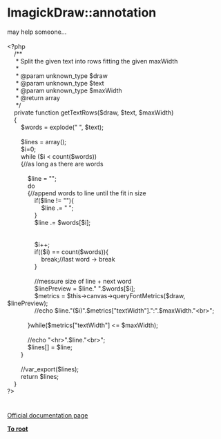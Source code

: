 # ImagickDraw::annotation




<div class="phpcode"><span class="html">
may help someone...
<br>
<br><span class="default">&lt;?php
<br>&#xA0; &#xA0; </span><span class="comment">/**
<br>&#xA0; &#xA0;&#xA0; * Split the given text into rows fitting the given maxWidth
<br>&#xA0; &#xA0;&#xA0; *
<br>&#xA0; &#xA0;&#xA0; * @param unknown_type $draw
<br>&#xA0; &#xA0;&#xA0; * @param unknown_type $text
<br>&#xA0; &#xA0;&#xA0; * @param unknown_type $maxWidth
<br>&#xA0; &#xA0;&#xA0; * @return array
<br>&#xA0; &#xA0;&#xA0; */
<br>&#xA0; &#xA0; </span><span class="keyword">private function </span><span class="default">getTextRows</span><span class="keyword">(</span><span class="default">$draw</span><span class="keyword">, </span><span class="default">$text</span><span class="keyword">, </span><span class="default">$maxWidth</span><span class="keyword">)
<br>&#xA0; &#xA0; {&#xA0; &#xA0; &#xA0; &#xA0; 
<br>&#xA0; &#xA0; &#xA0; &#xA0; </span><span class="default">$words </span><span class="keyword">= </span><span class="default">explode</span><span class="keyword">(</span><span class="string">&quot; &quot;</span><span class="keyword">, </span><span class="default">$text</span><span class="keyword">);
<br>&#xA0; &#xA0; &#xA0; &#xA0; 
<br>&#xA0; &#xA0; &#xA0; &#xA0; </span><span class="default">$lines </span><span class="keyword">= array();
<br>&#xA0; &#xA0; &#xA0; &#xA0; </span><span class="default">$i</span><span class="keyword">=</span><span class="default">0</span><span class="keyword">;
<br>&#xA0; &#xA0; &#xA0; &#xA0; while (</span><span class="default">$i </span><span class="keyword">&lt; </span><span class="default">count</span><span class="keyword">(</span><span class="default">$words</span><span class="keyword">)) 
<br>&#xA0; &#xA0; &#xA0; &#xA0; {</span><span class="comment">//as long as there are words
<br>
<br>&#xA0; &#xA0; &#xA0; &#xA0; &#xA0; &#xA0; </span><span class="default">$line </span><span class="keyword">= </span><span class="string">&quot;&quot;</span><span class="keyword">;
<br>&#xA0; &#xA0; &#xA0; &#xA0; &#xA0; &#xA0; do
<br>&#xA0; &#xA0; &#xA0; &#xA0; &#xA0; &#xA0; {</span><span class="comment">//append words to line until the fit in size
<br>&#xA0; &#xA0; &#xA0; &#xA0; &#xA0; &#xA0; &#xA0; &#xA0; </span><span class="keyword">if(</span><span class="default">$line </span><span class="keyword">!= </span><span class="string">&quot;&quot;</span><span class="keyword">){
<br>&#xA0; &#xA0; &#xA0; &#xA0; &#xA0; &#xA0; &#xA0; &#xA0; &#xA0; &#xA0; </span><span class="default">$line </span><span class="keyword">.= </span><span class="string">&quot; &quot;</span><span class="keyword">;
<br>&#xA0; &#xA0; &#xA0; &#xA0; &#xA0; &#xA0; &#xA0; &#xA0; }
<br>&#xA0; &#xA0; &#xA0; &#xA0; &#xA0; &#xA0; &#xA0; &#xA0; </span><span class="default">$line </span><span class="keyword">.= </span><span class="default">$words</span><span class="keyword">[</span><span class="default">$i</span><span class="keyword">];
<br>&#xA0; &#xA0; &#xA0; &#xA0; &#xA0; &#xA0; &#xA0; &#xA0; 
<br>&#xA0; &#xA0; &#xA0; &#xA0; &#xA0; &#xA0; &#xA0; &#xA0; 
<br>&#xA0; &#xA0; &#xA0; &#xA0; &#xA0; &#xA0; &#xA0; &#xA0; </span><span class="default">$i</span><span class="keyword">++;
<br>&#xA0; &#xA0; &#xA0; &#xA0; &#xA0; &#xA0; &#xA0; &#xA0; if((</span><span class="default">$i</span><span class="keyword">) == </span><span class="default">count</span><span class="keyword">(</span><span class="default">$words</span><span class="keyword">)){
<br>&#xA0; &#xA0; &#xA0; &#xA0; &#xA0; &#xA0; &#xA0; &#xA0; &#xA0; &#xA0; break;</span><span class="comment">//last word -&gt; break
<br>&#xA0; &#xA0; &#xA0; &#xA0; &#xA0; &#xA0; &#xA0; &#xA0; </span><span class="keyword">}
<br>&#xA0; &#xA0; &#xA0; &#xA0; &#xA0; &#xA0; &#xA0; &#xA0; 
<br>&#xA0; &#xA0; &#xA0; &#xA0; &#xA0; &#xA0; &#xA0; &#xA0; </span><span class="comment">//messure size of line + next word
<br>&#xA0; &#xA0; &#xA0; &#xA0; &#xA0; &#xA0; &#xA0; &#xA0; </span><span class="default">$linePreview </span><span class="keyword">= </span><span class="default">$line</span><span class="keyword">.</span><span class="string">&quot; &quot;</span><span class="keyword">.</span><span class="default">$words</span><span class="keyword">[</span><span class="default">$i</span><span class="keyword">];
<br>&#xA0; &#xA0; &#xA0; &#xA0; &#xA0; &#xA0; &#xA0; &#xA0; </span><span class="default">$metrics </span><span class="keyword">= </span><span class="default">$this</span><span class="keyword">-&gt;</span><span class="default">canvas</span><span class="keyword">-&gt;</span><span class="default">queryFontMetrics</span><span class="keyword">(</span><span class="default">$draw</span><span class="keyword">, </span><span class="default">$linePreview</span><span class="keyword">);
<br>&#xA0; &#xA0; &#xA0; &#xA0; &#xA0; &#xA0; &#xA0; &#xA0; </span><span class="comment">//echo $line.&quot;($i)&quot;.$metrics[&quot;textWidth&quot;].&quot;:&quot;.$maxWidth.&quot;&lt;br&gt;&quot;;
<br>&#xA0; &#xA0; &#xA0; &#xA0; &#xA0; &#xA0; &#xA0; &#xA0; 
<br>&#xA0; &#xA0; &#xA0; &#xA0; &#xA0; &#xA0; </span><span class="keyword">}while(</span><span class="default">$metrics</span><span class="keyword">[</span><span class="string">&quot;textWidth&quot;</span><span class="keyword">] &lt;= </span><span class="default">$maxWidth</span><span class="keyword">);
<br>&#xA0; &#xA0; &#xA0; &#xA0; &#xA0; &#xA0; 
<br>&#xA0; &#xA0; &#xA0; &#xA0; &#xA0; &#xA0; </span><span class="comment">//echo &quot;&lt;hr&gt;&quot;.$line.&quot;&lt;br&gt;&quot;;
<br>&#xA0; &#xA0; &#xA0; &#xA0; &#xA0; &#xA0; </span><span class="default">$lines</span><span class="keyword">[] = </span><span class="default">$line</span><span class="keyword">;
<br>&#xA0; &#xA0; &#xA0; &#xA0; }
<br>&#xA0; &#xA0; &#xA0; &#xA0; 
<br>&#xA0; &#xA0; &#xA0; &#xA0; </span><span class="comment">//var_export($lines);
<br>&#xA0; &#xA0; &#xA0; &#xA0; </span><span class="keyword">return </span><span class="default">$lines</span><span class="keyword">;
<br>&#xA0; &#xA0; }
<br></span><span class="default">?&gt;</span>
</span>
</div>
  

#

[Official documentation page](https://www.php.net/manual/en/imagickdraw.annotation.php)

**[To root](/README.md)**